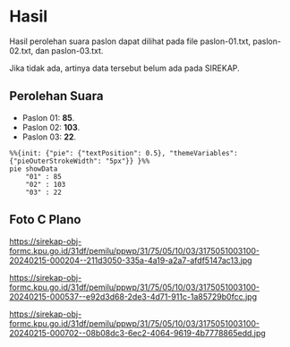 # Hasil

Hasil perolehan suara paslon dapat dilihat pada file paslon-01.txt, paslon-02.txt, dan paslon-03.txt.

Jika tidak ada, artinya data tersebut belum ada pada SIREKAP.

## Perolehan Suara

 * Paslon 01: **85**.
 * Paslon 02: **103**.
 * Paslon 03: **22**.

```mermaid
%%{init: {"pie": {"textPosition": 0.5}, "themeVariables": {"pieOuterStrokeWidth": "5px"}} }%%
pie showData
    "01" : 85
    "02" : 103
    "03" : 22
```
## Foto C Plano

https://sirekap-obj-formc.kpu.go.id/31df/pemilu/ppwp/31/75/05/10/03/3175051003100-20240215-000204--211d3050-335a-4a19-a2a7-afdf5147ac13.jpg

https://sirekap-obj-formc.kpu.go.id/31df/pemilu/ppwp/31/75/05/10/03/3175051003100-20240215-000537--e92d3d68-2de3-4d71-911c-1a85729b0fcc.jpg

https://sirekap-obj-formc.kpu.go.id/31df/pemilu/ppwp/31/75/05/10/03/3175051003100-20240215-000702--08b08dc3-6ec2-4064-9619-4b7778865edd.jpg
